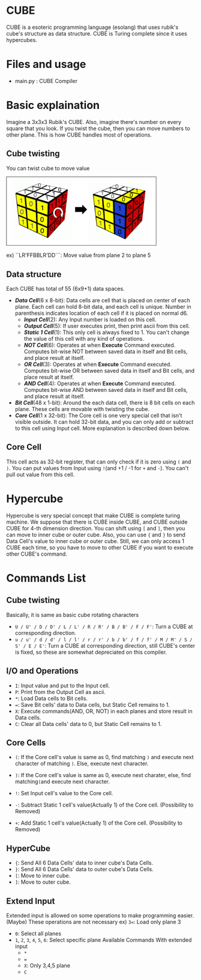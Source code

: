 # CUBE
CUBE is a esoteric programming language (esolang) that uses rubik's cube's structure as data structure. CUBE is Turing complete since it uses hypercubes.

# Files and usage
 - main.py : CUBE Compiler

# Basic explaination
Imagine a 3x3x3 Rubik's CUBE. Also, imagine there's number on every square that you look. If you twist the cube, then you can move numbers to other plane. This is how CUBE handles most of operations.

## Cube twisting
You can twist cube to move value

<img src="https://github.com/r3coder/cube/blob/master/img/img_rotation.png" width="400">

ex) ``LR'FFBBLR'DD```: Move value from plane 2 to plane 5

## Data structure
Each CUBE has total of 55 (6x9+1) data spaces.
 - ***Data Cell***(6 x 8-bit): Data cells are cell that is placed on center of each plane. Each cell can hold 8-bit data, and each cell is unique. Number in parenthesis indicates location of each cell if it is placed on normal d6.
   - ***Input Cell***(2): Any Input number is loaded on this cell.
   - ***Output Cell***(5): If user executes print, then print ascii from this cell.
   - ***Static 1 Cell***(1): This only cell is always fixed to 1. You can't change the value of this cell with any kind of operations.
   - ***NOT Cell***(6): Operates at when **Execute** Command executed. Computes bit-wise NOT between saved data in itself and Bit cells, and place result at itself.
   - ***OR Cell***(3): Operates at when **Execute** Command executed. Computes bit-wise OR between saved data in itself and Bit cells, and place result at itself.
   - ***AND Cell***(4): Operates at when **Execute** Command executed. Computes bit-wise AND between saved data in itself and Bit cells, and place result at itself.
 - ***Bit Cell***(48 x 1-bit): Around the each data cell, there is 8 bit cells on each plane. These cells are movable with twisting the cube.
 - ***Core Cell***(1 x 32-bit): The Core cell is one very special cell that isn't visible outside. It can hold 32-bit data, and you can only add or subtract to this cell using Input cell. More explanation is described down below.

## Core Cell
This cell acts as 32-bit register, that can only check if it is zero using ```(``` and ```)```. You can put values from Input using ```!```(and +1 / -1 for ```+``` and ```-```). You can't pull out value from this cell.
 
# Hypercube
Hypercube is very special concept that make CUBE is complete turing machine. We suppose that there is CUBE inside CUBE, and CUBE outside CUBE for 4-th dimension direction.
You can shift using ```[``` and ```]```, then you can move to inner cube or outer cube.
Also, you can use ```{``` and ```}``` to send Data Cell's value to inner cube or outer cube.
Still, we can only access 1 CUBE each time, so you have to move to other CUBE if you want to execute other CUBE's command.


# Commands List

## Cube twisting
Basically, it is same as basic cube rotating characters
 - ```U / U' / D / D' / L / L' / R / R' / B / B' / F / F'```: Turn a CUBE at corresponding direction.
 - ```u / u' / d / d' / l / l' / r / r' / b / b' / f / f' / M / M' / S / S' / E / E'```: Turn a CUBE at corresponding direction, still CUBE's center is fixed, so these are somewhat depreciated on this compiler.
 
## I/O and Operations
 - ```I```: Input value and put to the Input cell.
 - ```P```: Print from the Output Cell as ascii.
 - ```*```: Load Data cells to Bit cells.
 - ```=```: Save Bit cells' data to Data cells, but Static Cell remains to 1.
 - ```X```: Execute commands(AND, OR, NOT) in each planes and store result in Data cells.
 - ```C```: Clear all Data cells' data to 0, but Static Cell remains to 1.
 
## Core Cells
 - ```(```: If the Core cell's value is same as 0, find matching ```)``` and execute next character of matching ```)```. Else, execute next character.
 - ```)```: If the Core cell's value is same as 0, execute next charater, else, find matching```(```and execute next character.
 
 - ```!```: Set Input cell's value to the Core cell.
 - ```-```: Subtract Static 1 cell's value(Actually 1) of the Core cell. (Possibility to Removed)
 - ```+```: Add Static 1 cell's value(Actually 1) of the Core cell. (Possibility to Removed)

## HyperCube
 - ```{```: Send All 6 Data Cells' data to inner cube's Data Cells.
 - ```}```: Send All 6 Data Cells' data to outer cube's Data Cells.
 - ```[```: Move to inner cube.
 - ```]```: Move to outer cube.

## Extend Input
Extended input is allowed on some operations to make programming easier. (Maybe) These operations are not necessary
ex) ```3=```: Load only plane 3
 - ```0```: Select all planes
 - ```1```, ```2```, ```3```, ```4```, ```5```, ```6```: Select specific plane
Available Commands With extended input
   - ```*```
   - ```=```
   - ```X```: Only 3,4,5 plane
   - ```C```
